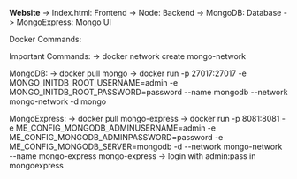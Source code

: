 **Website**
  -> Index.html: Frontend
  -> Node: Backend
  -> MongoDB: Database
  -> MongoExpress: Mongo UI

Docker Commands:

  Important Commands:
    -> docker network create mongo-network

  MongoDB:
    -> docker pull mongo
    -> docker run -p 27017:27017 -e MONGO_INITDB_ROOT_USERNAME=admin -e MONGO_INITDB_ROOT_PASSWORD=password --name mongodb --network mongo-network -d mongo

  MongoExpress:
    -> docker pull mongo-express
    -> docker run -p 8081:8081 -e ME_CONFIG_MONGODB_ADMINUSERNAME=admin -e ME_CONFIG_MONGODB_ADMINPASSWORD=password -e ME_CONFIG_MONGODB_SERVER=mongodb -d --network mongo-network --name mongo-express mongo-express
    -> login with admin:pass in mongoexpress

